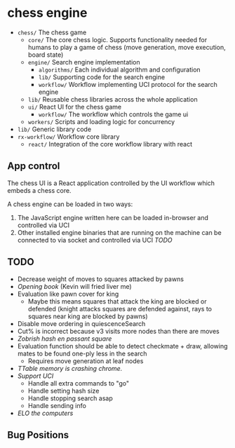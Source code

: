 # chess engine

- `chess/` The chess game
  - `core/` The core chess logic. Supports functionality needed for humans to play a game of chess (move generation, move execution, board state)
  - `engine/` Search engine implementation
    - `algorithms/` Each individual algorithm and configuration
    - `lib/` Supporting code for the search engine
    - `workflow/` Workflow implementing UCI protocol for the search engine
  - `lib/` Reusable chess libraries across the whole application
  - `ui/` React UI for the chess game
    - `workflow/` The workflow which controls the game ui
  - `workers/` Scripts and loading logic for concurrency
- `lib/` Generic library code
- `rx-workflow/` Workflow core library
  - `react/` Integration of the core workflow library with react

## App control

The chess UI is a React application controlled by the UI workflow which embeds a chess core.

A chess engine can be loaded in two ways:
1. The JavaScript engine written here can be loaded in-browser and controlled via UCI
2. Other installed engine binaries that are running on the machine can be connected to via socket and controlled via UCI *TODO*

## TODO

- Decrease weight of moves to squares attacked by pawns
- *Opening book* (Kevin will fried liver me)
- Evaluation like pawn cover for king
  - Maybe this means squares that attack the king are blocked or defended (knight attacks squares are defended against, rays to squares near king are blocked by pawns)
- Disable move ordering in quiescenceSearch
- Cut% is incorrect because v3 visits more nodes than there are moves
- *Zobrish hash en passant square*
- Evaluation function should be able to detect checkmate + draw, allowing mates to be found one-ply less in the search
  - Requires move generation at leaf nodes
- *TTable memory is crashing chrome.*
- *Support UCI*
  - Handle all extra commands to "go"
  - Handle setting hash size
  - Handle stopping search asap
  - Handle sending info
- *ELO the computers*

## Bug Positions
